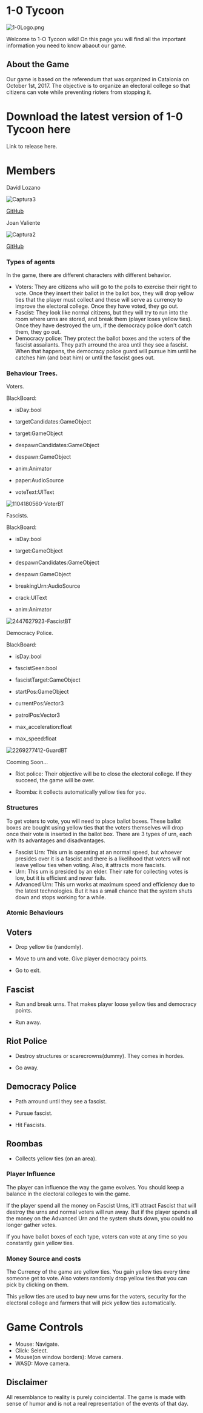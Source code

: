 # 1-0 Tycoon

![1-0Logo.png](https://raw.githubusercontent.com/JoanValiente/1-OTycoon/master/WebImages/1-0Logo.png)

Welcome to 1-O Tycoon wiki! On this page you will find all the important information you need to know abaout our game.

## About the Game

Our game is based on the referendum that was organized in Catalonia on October 1st, 2017. The objective is to organize an electoral college so that citizens can vote while preventing rioters from stopping it.

# Download the latest version of 1-0 Tycoon here
Link to release here.


# Members

David Lozano

![Captura3](https://raw.githubusercontent.com/JoanValiente/1-OTycoon/master/WebImages/Captura3.png)

[GitHub](https://github.com/DavidTheMaaster)

Joan Valiente

![Captura2](https://raw.githubusercontent.com/JoanValiente/1-OTycoon/master/WebImages/Captura2.PNG)

[GitHub](https://github.com/JoanValiente/)

### Types of agents

In the game, there are different characters with different behavior.

- Voters: They are citizens who will go to the polls to exercise their right to vote. Once they insert their ballot in the ballot box, they will drop yellow ties that the player must collect and these will serve as currency to improve the electoral college. Once they have voted, they go out.
- Fascist: They look like normal citizens, but they will try to run into the room where urns are stored, and break them (player loses yellow ties). Once they have destroyed the urn, if the democracy police don't catch them, they go out.
- Democracy police: They protect the ballot boxes and the voters of the fascist assailants. They path arround the area until they see a fascist. When that happens, the democracy police guard will pursue him until he catches him (and beat him) or until the fascist goes out.


### Behaviour Trees.

Voters.

BlackBoard:

 - isDay:bool

 - targetCandidates:GameObject

 - target:GameObject

 - despawnCandidates:GameObject

 - despawn:GameObject

 - anim:Animator

 - paper:AudioSource

 - voteText:UIText

![1104180560-VoterBT](https://raw.githubusercontent.com/JoanValiente/1-OTycoon/master/WebImages/1104180560-VoterBT.png)

Fascists.

BlackBoard:

 - isDay:bool

 - target:GameObject

 - despawnCandidates:GameObject

 - despawn:GameObject

 - breakingUrn:AudioSource

 - crack:UIText

 - anim:Animator

![2447627923-FascistBT](https://raw.githubusercontent.com/JoanValiente/1-OTycoon/master/WebImages/2447627923-FascistBT.png)


Democracy Police.

BlackBoard:

 - isDay:bool

 - fascistSeen:bool

 - fascistTarget:GameObject

 - startPos:GameObject

 - currentPos:Vector3

 - patrolPos:Vector3

 - max_acceleration:float

 - max_speed:float

![2269277412-GuardBT](https://raw.githubusercontent.com/JoanValiente/1-OTycoon/master/WebImages/2269277412-GuardBT.png)



Cooming Soon...

- Riot police: Their objective will be to close the electoral college. If they succeed, the game will be over.

- Roomba: it collects automatically yellow ties for you.


### Structures

To get voters to vote, you will need to place ballot boxes. These ballot boxes are bought using yellow ties that the voters themselves will drop once their vote is inserted in the ballot box. There are 3 types of urn, each with its advantages and disadvantages.

- Fascist Urn: This urn is operating at an normal speed, but whoever presides over it is a fascist and there is a likelihood that voters will not leave yellow ties when voting. Also, it attracts more fascists.
- Urn: This urn is presided by an elder. Their rate for collecting votes is low, but it is efficient and never fails.
- Advanced Urn: This urn works at maximum speed and efficiency due to the latest technologies. But it has a small chance that the system shuts down and stops working for a while.

### Atomic Behaviours


## Voters 

- Drop yellow tie (randomly).

- Move to urn and vote. Give player democracy points.

- Go to exit.

## Fascist

- Run and break urns. That makes player loose yellow ties and democracy points.

- Run away.

## Riot Police

- Destroy structures or scarecrowns(dummy). They comes in hordes.

- Go away.

## Democracy Police

- Path arround until they see a fascist.

- Pursue fascist.

- Hit Fascists.

## Roombas

- Collects yellow ties (on an area).

### Player Influence

The player can influence the way the game evolves. You should keep a balance in the electoral colleges to win the game. 

If the player spend all the money on Fascist Urns, it'll attract Fascist that will destroy the urns and normal voters will run away. But if the player spends all the money on the Advanced Urn and the system shuts down, you could no longer gather votes.

If you have ballot boxes of each type, voters can vote at any time so you constantly gain yellow ties.

### Money Source and costs

The Currency of the game are yellow ties. You gain yellow ties every time someone get to vote. Also voters randomly drop yellow ties that you can pick by clicking on them. 

This yellow ties are used to buy new urns for the voters, security for the electoral college and farmers that will pick yellow ties automatically. 


# Game Controls

- Mouse: Navigate.
- Click: Select.
- Mouse(on window borders): Move camera.
- WASD: Move camera.

## Disclaimer

All resemblance to reality is purely coincidental. The game is made with sense of humor and is not a real representation of the events of that day.

